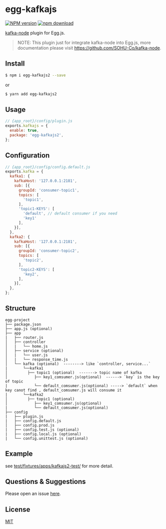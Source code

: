 # egg-kafkajs

[![NPM version][npm-image]][npm-url]
[![npm download][download-image]][download-url]

[npm-image]: https://img.shields.io/npm/v/egg-kafkajs.svg?style=flat-square
[npm-url]: https://npmjs.org/package/egg-kafkajs
[download-image]: https://img.shields.io/npm/dm/egg-kafkajs.svg?style=flat-square
[download-url]: https://npmjs.org/package/egg-kafkajs

<!--
Description here.
-->

[kafka-node](https://github.com/SOHU-Co/kafka-node) plugin for Egg.js.

> NOTE: This plugin just for integrate kafka-node into Egg.js, more documentation please visit https://github.com/SOHU-Co/kafka-node.

## Install

```bash
$ npm i egg-kafkajs2 --save
```
or

```bash
$ yarn add egg-kafkajs2
```

## Usage

```js
// {app_root}/config/plugin.js
exports.kafkajs = {
  enable: true,
  package: 'egg-kafkajs2',
};
```

## Configuration

```js
// {app_root}/config/config.default.js
exports.kafka = {
  kafka1: {
    kafkaHost: '127.0.0.1:2181',
    sub: [{
      groupId: 'consumer-topic1',
      topics: [
        'topic1',
      ],
      'topic1-KEYS': [
        'default', // default consumer if you need
        'key1'
      ],
    }],
  },
  kafka2: {
    kafkaHost: '127.0.0.1:2181',
    sub: [{
      groupId: 'consumer-topic2',
      topics: [
        'topic2',
      ],
      'topic2-KEYS': [
        'key2',
      ],
    }],
  },
};

```

## Structure

```
egg-project
├── package.json
├── app.js (optional)
├── app
|   ├── router.js
│   ├── controller
│   |   └── home.js
│   ├── service (optional)
│   |   └── user.js
│   |   └── response_time.js
│   └── kafka (optional)  --------> like `controller, service...`
|       └──kafka1
│         ├── topic1 (optional)  -------> topic name of kafka
│            ├── key1_comsumer.js(optional)  ------> `key` is the key of topic
|            └── default_comsumer.js(optional) -----> `default` when key canot find , default_comsumer.js will consume it
|       └──kafka2
│         ├── topic1 (optional)  
│            ├── key1_comsumer.js(optional) 
|            └── default_comsumer.js(optional) 
├── config
|   ├── plugin.js
|   ├── config.default.js
│   ├── config.prod.js
|   ├── config.test.js (optional)
|   ├── config.local.js (optional)
|   └── config.unittest.js (optional)
```


## Example

see [test/fixtures/apps/kafkajs2-test/](test/fixtures/apps/kafkajs2-test) for more detail.

<!-- example here -->

## Questions & Suggestions

Please open an issue [here](https://github.com/eggjs/egg/issues).

## License

[MIT](LICENSE)
